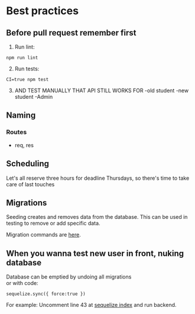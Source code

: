 # Best practices

## Before pull request remember first

1. Run lint:

`npm run lint`


2. Run tests:

`CI=true npm test`

3. AND TEST MANUALLY THAT API STILL WORKS FOR
-old student
-new student
-Admin


## Naming

### Routes

* req, res

## Scheduling

Let's all reserve three hours for deadline Thursdays, so there's time to take care of last touches

## Migrations

Seeding creates and removes data from the database. This can be used in testing to remove or add specific data.

Migration commands are [here](https://github.com/TKT-ohjaajarekisteri/TKT-ohjaajarekisteri-back/blob/master/MIGRATION_INFO.md).

## When you wanna test new user in front, nuking database 

Database can be emptied by undoing all migrations 
<br>or with code:
```
sequelize.sync({ force:true })

```
For example: Uncomment line 43 at [sequelize index](https://github.com/TKT-ohjaajarekisteri/TKT-ohjaajarekisteri-back/blob/master/models/index.js) and run backend.
